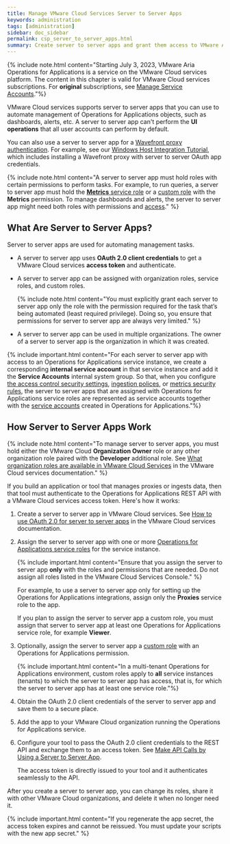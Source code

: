 ```yaml
---
title: Manage VMware Cloud Services Server to Server Apps
keywords: administration
tags: [administration]
sidebar: doc_sidebar
permalink: csp_server_to_server_apps.html
summary: Create server to server apps and grant them access to VMware Aria Operations for Applications on VMware Cloud services.
---
```


{% include note.html content="Starting July 3, 2023, VMware Aria Operations for Applications is a service on the VMware Cloud services platform. The content in this chapter is valid for VMware Cloud services subscriptions. For **original** subscriptions, see [Manage Service Accounts](service-accounts.html)."%}

VMware Cloud services supports server to server apps that you can use to automate management of Operations for Applications objects, such as dashboards, alerts, etc. A server to server app can't perform the **UI operations** that all user accounts can perform by default.

You can also use a server to server app for a [Wavefront proxy authentication](proxies_installing.html#proxy-authentication-types). For example, see our [Windows Host Integration Tutorial](windows_host_tutorial.html), which includes installing a Wavefront proxy with server to server OAuth app credentials.

{% include note.html content="A server to server app must hold roles with certain permissions to perform tasks. For example, to run queries, a server to server app must hold the [**Metrics** service role](csp_users_roles.html#operations-for-applications-service-roles-built-in) or a [custom role](csp_users_roles.html#create-edit-or-delete-a-custom-role) with the **Metrics** permission. To manage dashboards and alerts, the server to server app might need both roles with permissions and [access](csp_access.html)." %}

## What Are Server to Server Apps?

Server to server apps are used for automating management tasks. 

* A server to server app uses **OAuth 2.0 client credentials** to get a VMware Cloud services **access token** and authenticate.
* A server to server app can be assigned with organization roles, service roles, and custom roles.

  {% include note.html content="You must explicitly grant each server to server app only the role with the permission required for the task that’s being automated (least required privilege). Doing so, you ensure that permissions for server to server app are always very limited." %}
* A server to server app can be used in multiple organizations. The owner of a server to server app is the organization in which it was created.

{% include important.html content="For each server to server app with access to an Operations for Applications service instance, we create a corresponding **internal service account** in that service instance and add it the **Service Accounts** internal system group. So that, when you configure [the access control security settings](csp_access.html#change-the-access-control-security-setting), [ingestion polices](ingestion_policies.html#step-1-specify-the-scope-and-pps-limit), or [metrics security rules](csp_metrics_security.html), the server to server apps that are assigned with Operations for Applications service roles are represented as service accounts together with the [service accounts](csp_service_accounts.html) created in Operations for Applications."%}

## How Server to Server Apps Work

{% include note.html content="To manage server to server apps, you must hold either the VMware Cloud **Organization Owner** role or any other organization role paired with the **Developer** additional role. See [What organization roles are available in VMware Cloud Services](https://docs.vmware.com/en/VMware-Cloud-services/services/Using-VMware-Cloud-Services/GUID-C11D3AAC-267C-4F16-A0E3-3EDF286EBE53.html) in the VMware Cloud services documentation." %}

If you build an application or tool that manages proxies or ingests data, then that tool must authenticate to the Operations for Applications REST API with a VMware Cloud services access token. Here's how it works:

1. Create a server to server app in VMware Cloud services. See [How to use OAuth 2.0 for server to server apps](https://docs.vmware.com/en/VMware-Cloud-services/services/Using-VMware-Cloud-Services/GUID-327AE12A-85DB-474B-89B2-86651DF91C77.html) in the VMware Cloud services documentation.
1. Assign the server to server app with one or more [Operations for Applications service roles](csp_users_roles.html#operations-for-applications-service-roles-built-in) for the service instance.

   {% include important.html content="Ensure that you assign the server to server app **only** with the roles and permissions that are needed. Do not assign all roles listed in the VMware Cloud Services Console." %}

   For example, to use a server to server app only for setting up the Operations for Applications integrations, assign only the **Proxies** service role to the app.

   If you plan to assign the server to server app a custom role, you must assign that server to server app at least one Operations for Applications service role, for example **Viewer**.

1. Optionally, assign the server to server app a [custom role](csp_users_roles.html#create-edit-or-delete-a-custom-role) with an Operations for Applications permission.

    {% include important.html content="In a multi-tenant Operations for Applications environment, custom roles apply to **all** service instances (tenants) to which the server to server app has access, that is, for which the server to server app has at least one service role."%}
    
1. Obtain the OAuth 2.0 client credentials of the server to server app and save them to a secure place.
1. Add the app to your VMware Cloud organization running the Operations for Applications service.
1. Configure your tool to pass the OAuth 2.0 client credentials to the REST API and exchange them to an access token. See [Make API Calls by Using a Server to Server App](using_wavefront_api.html#make-api-calls-by-using-a-server-to-server-app).

   The access token is directly issued to your tool and it authenticates seamlessly to the API.

After you create a server to server app, you can change its roles, share it with other VMware Cloud organizations, and delete it when no longer need it.

{% include important.html content="If you regenerate the app secret, the access token expires and cannot be reissued. You must update your scripts with the new app secret." %}